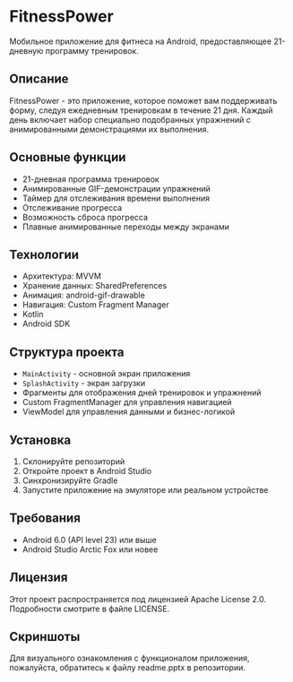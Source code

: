 # FitnessPower

Мобильное приложение для фитнеса на Android, предоставляющее 21-дневную программу тренировок.

## Описание

FitnessPower - это приложение, которое поможет вам поддерживать форму, следуя ежедневным тренировкам в течение 21 дня. Каждый день включает набор специально подобранных упражнений с анимированными демонстрациями их выполнения.

## Основные функции

- 21-дневная программа тренировок
- Анимированные GIF-демонстрации упражнений
- Таймер для отслеживания времени выполнения
- Отслеживание прогресса
- Возможность сброса прогресса
- Плавные анимированные переходы между экранами

## Технологии

- Архитектура: MVVM
- Хранение данных: SharedPreferences
- Анимация: android-gif-drawable
- Навигация: Custom Fragment Manager
- Kotlin
- Android SDK

## Структура проекта

- `MainActivity` - основной экран приложения
- `SplashActivity` - экран загрузки
- Фрагменты для отображения дней тренировок и упражнений
- Custom FragmentManager для управления навигацией
- ViewModel для управления данными и бизнес-логикой

## Установка

1. Склонируйте репозиторий
2. Откройте проект в Android Studio
3. Синхронизируйте Gradle
4. Запустите приложение на эмуляторе или реальном устройстве

## Требования

- Android 6.0 (API level 23) или выше
- Android Studio Arctic Fox или новее

## Лицензия

Этот проект распространяется под лицензией Apache License 2.0. Подробности смотрите в файле LICENSE.

## Скриншоты

Для визуального ознакомления с функционалом приложения, пожалуйста, обратитесь к файлу readme.pptx в репозитории.
